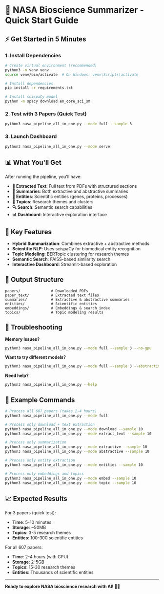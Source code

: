 # 🚀 NASA Bioscience Summarizer - Quick Start Guide

## ⚡ Get Started in 5 Minutes

### 1. Install Dependencies

```bash
# Create virtual environment (recommended)
python3 -m venv venv
source venv/bin/activate  # On Windows: venv\Scripts\activate

# Install dependencies
pip install -r requirements.txt

# Install scispaCy model
python -m spacy download en_core_sci_sm
```

### 2. Test with 3 Papers (Quick Test)

```bash
python3 nasa_pipeline_all_in_one.py --mode full --sample 3
```

### 3. Launch Dashboard

```bash
python3 nasa_pipeline_all_in_one.py --mode serve
```

## 📊 What You'll Get

After running the pipeline, you'll have:

- **📄 Extracted Text**: Full text from PDFs with structured sections
- **📝 Summaries**: Both extractive and abstractive summaries
- **🧬 Entities**: Scientific entities (genes, proteins, processes)
- **🎯 Topics**: Research themes and clusters
- **🔍 Search**: Semantic search capabilities
- **📊 Dashboard**: Interactive exploration interface

## 🎯 Key Features

- **Hybrid Summarization**: Combines extractive + abstractive methods
- **Scientific NLP**: Uses scispaCy for biomedical entity recognition
- **Topic Modeling**: BERTopic clustering for research themes
- **Semantic Search**: FAISS-based similarity search
- **Interactive Dashboard**: Streamlit-based exploration

## 📁 Output Structure

```
papers/              # Downloaded PDFs
paper_text/          # Extracted text files
summaries/           # Extractive & abstractive summaries
entities/            # Scientific entities
embeddings/          # Embeddings & search index
topics/              # Topic modeling results
```

## 🔧 Troubleshooting

**Memory Issues?**

```bash
python3 nasa_pipeline_all_in_one.py --mode full --sample 3 --no-gpu
```

**Want to try different models?**

```bash
python3 nasa_pipeline_all_in_one.py --mode full --sample 3 --abstractive-model bart --embedding-model mpnet
```

**Need help?**

```bash
python3 nasa_pipeline_all_in_one.py --help
```

## 🌟 Example Commands

```bash
# Process all 607 papers (takes 2-4 hours)
python3 nasa_pipeline_all_in_one.py --mode full

# Process only download + text extraction
python3 nasa_pipeline_all_in_one.py --mode download --sample 10
python3 nasa_pipeline_all_in_one.py --mode extract_text --sample 10

# Process only summarization
python3 nasa_pipeline_all_in_one.py --mode extractive --sample 10
python3 nasa_pipeline_all_in_one.py --mode abstractive --sample 10

# Process only entity extraction
python3 nasa_pipeline_all_in_one.py --mode entities --sample 10

# Process only embeddings and topics
python3 nasa_pipeline_all_in_one.py --mode embed --sample 10
python3 nasa_pipeline_all_in_one.py --mode topic --sample 10
```

## 📈 Expected Results

For 3 papers (quick test):

- **Time**: 5-10 minutes
- **Storage**: ~50MB
- **Topics**: 3-5 research themes
- **Entities**: 100-300 scientific entities

For all 607 papers:

- **Time**: 2-4 hours (with GPU)
- **Storage**: 2-5GB
- **Topics**: 15-30 research themes
- **Entities**: Thousands of scientific entities

---

**Ready to explore NASA bioscience research with AI! 🚀🧬**
